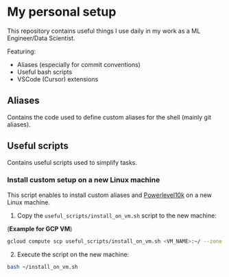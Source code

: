 # My personal setup

This repository contains useful things I use daily in my work as a ML Engineer/Data Scientist.

Featuring:
- Aliases (especially for commit conventions)
- Useful bash scripts
- VSCode (Cursor) extensions

## Aliases

Contains the code used to define custom aliases for the shell (mainly git aliases).

## Useful scripts

Contains useful scripts used to simplify tasks.

### Install custom setup on a new Linux machine

This script enables to install custom aliases and [Powerlevel10k](https://github.com/romkatv/powerlevel10k) on a new Linux machine.

1. Copy the `useful_scripts/install_on_vm.sh` script to the new machine:

(**Example for GCP VM**)

```bash
gcloud compute scp useful_scripts/install_on_vm.sh <VM_NAME>:~/ --zone <VM_ZONE>
```

2. Execute the script on the new machine:

```bash
bash ~/install_on_vm.sh
```
